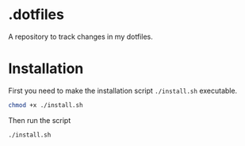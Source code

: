# .dotfiles
A repository to track changes in my dotfiles.


# Installation

First you need to make the installation script `./install.sh` executable.
```bash
chmod +x ./install.sh
```

Then run the script

```bash
./install.sh
```
